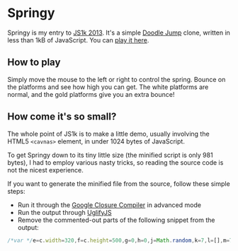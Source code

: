 # Springy

Springy is my entry to [JS1k 2013](http://js1k.com/2013-spring/). It's a simple [Doodle Jump](http://en.wikipedia.org/wiki/Doodle_Jump) clone, written in less than 1kB of JavaScript. You can [play it here](http://js1k.com/2013-spring/demo/1325).

## How to play

Simply move the mouse to the left or right to control the spring. Bounce on the platforms and see how high you can get. The white platforms are normal, and the gold platforms give you an extra bounce!

## How come it's so small?

The whole point of JS1k is to make a little demo, usually involving the HTML5 `<cavnas>` element, in under 1024 bytes of JavaScript.

To get Springy down to its tiny little size (the minified script is only 981 bytes), I had to employ various nasty tricks, so reading the source code is not the nicest experience.

If you want to generate the minified file from the source, follow these simple steps:

 - Run it through the [Google Closure Compiler](http://closure-compiler.appspot.com) in advanced mode
 - Run the output through [UglifyJS](http://marijnhaverbeke.nl/uglifyjs)
 - Remove the commented-out parts of the following snippet from the output:

```javascript
/*var */e=c.width=320,f=c.height=500,g=0,h=0,j=Math.random,k=7,l=[],m=70,n=20,p="fillStyle"/*,q,r,s,t,u,v,w,x,z,i,A*/;
```
